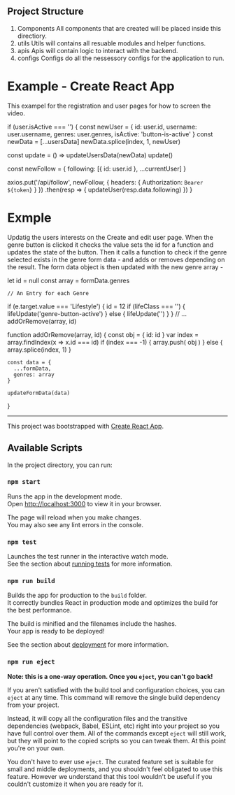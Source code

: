 


## Project Structure 
1. Components 
    All components that are created will be placed inside this directiory. 
2. utils 
    Utils will contains all resuable modules and helper functions.
3. apis
    Apis will contain logic to interact with the backend.
4. configs 
    Configs do all the nessessory configs for the application to run.



# Example - Create React App

This exampel for the registration and user pages for how to screen the video.


if (user.isActive === '') {
  const newUser = {
    id: user.id,
    username: user.username,
    genres: user.genres,
    isActive: 'button-is-active'
  }
  const newData = [...usersData]
  newData.splice(index, 1, newUser)

  const update = () => updateUsersData(newData)
  update()

  const newFollow = { following: [{ id: user.id }, ...currentUser] }

  axios.put('/api/follow', newFollow, {
    headers: { Authorization: `Bearer ${token}` }
    })
    .then(resp => {
      updateUser(resp.data.following)
    })
} 

# Exmple
Updatig the users interests on the Create and edit user page.
When the genre button is clicked it checks the value sets the id for a function and updates the state of the button. 
Then it calls a function to check if the genre selected exists in the genre form data - and adds or removes depending on the result. The form data object is then updated with the new genre array -

  let id = null
  const array = formData.genres
 
    // An Entry for each Genre
  if (e.target.value === 'Lifestyle') {
    id = 12
    if (lifeClass === '') {
      lifeUpdate('genre-button-active')
    } else {
      lifeUpdate('')
    }
  }
    // ...
  addOrRemove(array, id)

  function addOrRemove(array, id) {
    const obj = { id: id }
    var index = array.findIndex(x => x.id === id)
    if (index === -1) {
      array.push( obj )
    } else {
      array.splice(index, 1)
    }

    const data = {
      ...formData,
      genres: array
    }

    updateFormData(data)

  }







----------------------

This project was bootstrapped with [Create React App](https://github.com/facebook/create-react-app).

## Available Scripts

In the project directory, you can run:

### `npm start`

Runs the app in the development mode.\
Open [http://localhost:3000](http://localhost:3000) to view it in your browser.

The page will reload when you make changes.\
You may also see any lint errors in the console.

### `npm test`

Launches the test runner in the interactive watch mode.\
See the section about [running tests](https://facebook.github.io/create-react-app/docs/running-tests) for more information.

### `npm run build`

Builds the app for production to the `build` folder.\
It correctly bundles React in production mode and optimizes the build for the best performance.

The build is minified and the filenames include the hashes.\
Your app is ready to be deployed!

See the section about [deployment](https://facebook.github.io/create-react-app/docs/deployment) for more information.

### `npm run eject`

**Note: this is a one-way operation. Once you `eject`, you can't go back!**

If you aren't satisfied with the build tool and configuration choices, you can `eject` at any time. This command will remove the single build dependency from your project.

Instead, it will copy all the configuration files and the transitive dependencies (webpack, Babel, ESLint, etc) right into your project so you have full control over them. All of the commands except `eject` will still work, but they will point to the copied scripts so you can tweak them. At this point you're on your own.

You don't have to ever use `eject`. The curated feature set is suitable for small and middle deployments, and you shouldn't feel obligated to use this feature. However we understand that this tool wouldn't be useful if you couldn't customize it when you are ready for it.

